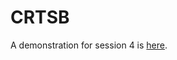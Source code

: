 # CRTSB

A demonstration for session 4 is [here](https://htmlpreview.github.io/?https://github.com/mcavallaro/CH925/blob/master/html/fitLorenz.html 'fit ODEs').
